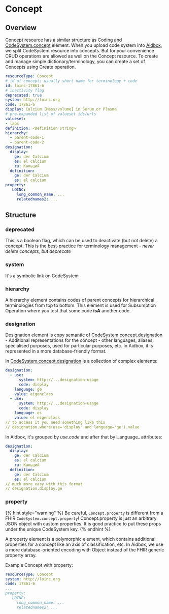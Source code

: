 # Concept

## Overview

Concept resource has a similar structure as Coding and [CodeSystem.concept](https://www.hl7.org/fhir/codesystem-definitions.html#CodeSystem.concept) element. When you upload code system into [Aidbox](https://www.health-samurai.io/aidbox), we split CodeSystem resource into concepts. But for your convenience CRUD operations are allowed as well on the Concept resource. To create and manage simple dictionary/terminology, you can create a set of Concepts using Create operation.

```yaml
resourceType: Concept
# id of concept; usually short name for terminology + code
id: loinc-17861-6
# inactivity flag
deprecated: true
system: http://loinc.org
code: 17861-6
display: Calcium [Mass/​volume] in Serum or Plasma	 
# pre-expanded list of valueset ids/urls
valueset:
- labs
definition: <Definition string>
hierarchy:
  - parent-code-1
  - parent-code-2
designation:
  display:
    ge: der Calcium
    es: el calcium
    ru: Кальций
  definition:
    ge: der Calcium
    es: el calcium
property:
   LOINC:
     long_common_name: ...
     relatednames2: ...
```

## Structure

### deprecated

This is a boolean flag, which can be used to deactivate (but not delete) a concept. This is the best-practice for terminology management - _never delete concepts, but deprecate_

### system

It's a symbolic link on CodeSystem

### hierarchy

A hierarchy element contains codes of parent concepts for hierarchical terminologies from top to bottom. This element is used for Subsumption Operation where you test that some code **isA** another code.

### designation

Designation element is copy semantic of [CodeSystem.concept.designation](https://www.hl7.org/fhir/codesystem-definitions.html#CodeSystem.concept.designation) - Additional representations for the concept - other languages, aliases, specialised purposes, used for particular purposes, etc. In Aidbox, it is represented in a more database-friendly format.&#x20;

In [CodeSystem.concept.designation](https://www.hl7.org/fhir/codesystem-definitions.html#CodeSystem.concept.designation) is a collection of complex elements:

```yaml
designation:
  - use:
      system: http://...designation-usage
      code: display
    language: ge
    value: eigenclass
  - use:
      system: http://...designation-usage
      code: display
    language: es
    value: el eigenclass
// to access it you need something like this
// designation.where(use='display' and language='ge').value
```

In Aidbox, it's grouped by _use.code_ and after that by l_anguage_ attributes:

```yaml
designation:
  display:
    ge: der Calcium
    es: el calcium
    ru: Кальций
  definition:
    ge: der Calcium
    es: el calcium
// much more easy with this format
// designation.display.ge
```

### property

{% hint style="warning" %}
Be careful, `Concept.property` is different from a FHIR `CodeSystem.concept.property`! Concept.property is just an arbitrary JSON object with custom properties. It is good practice to put these props under the unique CodeSystem key.
{% endhint %}

A property element is a polymorphic element, which contains additional properties for a concept like an axis of classification, etc. In Aidbox, we use a more database-oriented encoding with Object instead of the FHIR generic property array.

Example Concept with property:

```yaml
resourceType: Concept
system: http://loinc.org
code: 17861-6
...
property:
   LOINC:
     long_common_name: ...
     relatednames2: ...
```

